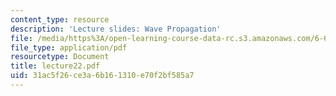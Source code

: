 ```yaml
---
content_type: resource
description: 'Lecture slides: Wave Propagation'
file: /media/https%3A/open-learning-course-data-rc.s3.amazonaws.com/6-661-receivers-antennas-and-signals-spring-2003/31ac5f26ce3a6b161310e70f2bf585a7_lecture22.pdf
file_type: application/pdf
resourcetype: Document
title: lecture22.pdf
uid: 31ac5f26-ce3a-6b16-1310-e70f2bf585a7
---
```


